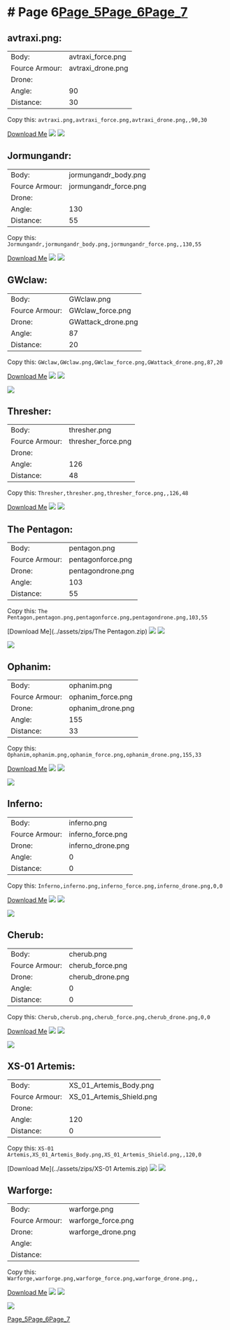# # Page 6[Page_5](./Page_5.md)[Page_6](./Page_6.md)[Page_7](./Page_7.md)
## **avtraxi.png**: 
 |  |  |
 | --- | --- |
 | Body: | avtraxi_force.png |
 | Fource Armour: | avtraxi_drone.png |
 | Drone: |  |
 | Angle: | 90 |
 | Distance: | 30 |

Copy this: `avtraxi.png,avtraxi_force.png,avtraxi_drone.png,,90,30`

[Download Me](../assets/zips/avtraxi.png.zip)
![](../custom_skins/avtraxi_force.png)
![](../custom_skins/avtraxi_drone.png)



## **Jormungandr**: 
 |  |  |
 | --- | --- |
 | Body: | jormungandr_body.png |
 | Fource Armour: | jormungandr_force.png |
 | Drone: |  |
 | Angle: | 130 |
 | Distance: | 55 |

Copy this: `Jormungandr,jormungandr_body.png,jormungandr_force.png,,130,55`

[Download Me](../assets/zips/Jormungandr.zip)
![](../custom_skins/jormungandr_body.png)
![](../custom_skins/jormungandr_force.png)



## **GWclaw**: 
 |  |  |
 | --- | --- |
 | Body: | GWclaw.png |
 | Fource Armour: | GWclaw_force.png |
 | Drone: | GWattack_drone.png |
 | Angle: | 87 |
 | Distance: | 20 |

Copy this: `GWclaw,GWclaw.png,GWclaw_force.png,GWattack_drone.png,87,20`

[Download Me](../assets/zips/GWclaw.zip)
![](../custom_skins/GWclaw.png)
![](../custom_skins/GWclaw_force.png)

![](../custom_skins/GWattack_drone.png)


## **Thresher**: 
 |  |  |
 | --- | --- |
 | Body: | thresher.png |
 | Fource Armour: | thresher_force.png |
 | Drone: |  |
 | Angle: | 126 |
 | Distance: | 48 |

Copy this: `Thresher,thresher.png,thresher_force.png,,126,48`

[Download Me](../assets/zips/Thresher.zip)
![](../custom_skins/thresher.png)
![](../custom_skins/thresher_force.png)



## **The Pentagon**: 
 |  |  |
 | --- | --- |
 | Body: | pentagon.png |
 | Fource Armour: | pentagonforce.png |
 | Drone: | pentagondrone.png |
 | Angle: | 103 |
 | Distance: | 55 |

Copy this: `The Pentagon,pentagon.png,pentagonforce.png,pentagondrone.png,103,55`

[Download Me](../assets/zips/The Pentagon.zip)
![](../custom_skins/pentagon.png)
![](../custom_skins/pentagonforce.png)

![](../custom_skins/pentagondrone.png)


## **Ophanim**: 
 |  |  |
 | --- | --- |
 | Body: | ophanim.png |
 | Fource Armour: | ophanim_force.png |
 | Drone: | ophanim_drone.png |
 | Angle: | 155 |
 | Distance: | 33 |

Copy this: `Ophanim,ophanim.png,ophanim_force.png,ophanim_drone.png,155,33`

[Download Me](../assets/zips/Ophanim.zip)
![](../custom_skins/ophanim.png)
![](../custom_skins/ophanim_force.png)

![](../custom_skins/ophanim_drone.png)


## **Inferno**: 
 |  |  |
 | --- | --- |
 | Body: | inferno.png |
 | Fource Armour: | inferno_force.png |
 | Drone: | inferno_drone.png |
 | Angle: | 0 |
 | Distance: | 0 |

Copy this: `Inferno,inferno.png,inferno_force.png,inferno_drone.png,0,0`

[Download Me](../assets/zips/Inferno.zip)
![](../custom_skins/inferno.png)
![](../custom_skins/inferno_force.png)

![](../custom_skins/inferno_drone.png)


## **Cherub**: 
 |  |  |
 | --- | --- |
 | Body: | cherub.png |
 | Fource Armour: | cherub_force.png |
 | Drone: | cherub_drone.png |
 | Angle: | 0 |
 | Distance: | 0 |

Copy this: `Cherub,cherub.png,cherub_force.png,cherub_drone.png,0,0`

[Download Me](../assets/zips/Cherub.zip)
![](../custom_skins/cherub.png)
![](../custom_skins/cherub_force.png)

![](../custom_skins/cherub_drone.png)


## **XS-01 Artemis**: 
 |  |  |
 | --- | --- |
 | Body: | XS_01_Artemis_Body.png |
 | Fource Armour: | XS_01_Artemis_Shield.png |
 | Drone: |  |
 | Angle: | 120 |
 | Distance: | 0 |

Copy this: `XS-01 Artemis,XS_01_Artemis_Body.png,XS_01_Artemis_Shield.png,,120,0`

[Download Me](../assets/zips/XS-01 Artemis.zip)
![](../custom_skins/XS_01_Artemis_Body.png)
![](../custom_skins/XS_01_Artemis_Shield.png)



## **Warforge**: 
 |  |  |
 | --- | --- |
 | Body: | warforge.png |
 | Fource Armour: | warforge_force.png |
 | Drone: | warforge_drone.png |
 | Angle: |  |
 | Distance: |  |

Copy this: `Warforge,warforge.png,warforge_force.png,warforge_drone.png,,`

[Download Me](../assets/zips/Warforge.zip)
![](../custom_skins/warforge.png)
![](../custom_skins/warforge_force.png)

![](../custom_skins/warforge_drone.png)

[Page_5](./Page_5.md)[Page_6](./Page_6.md)[Page_7](./Page_7.md)